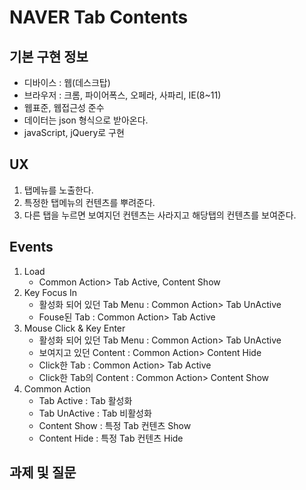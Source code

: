 # NAVER Tab Contents

## 기본 구현 정보

- 디바이스 : 웹(데스크탑)
- 브라우저 : 크롬, 파이어폭스, 오페라, 사파리, IE(8~11)
- 웹표준, 웹접근성 준수
- 데이터는 json 형식으로 받아온다.
- javaScript, jQuery로 구현

## UX

1. 탭메뉴를 노출한다.
2. 특정한 탭메뉴의 컨텐츠를 뿌려준다.
3. 다른 탭을 누르면 보여지던 컨텐츠는 사라지고 해당탭의 컨텐츠를 보여준다.

## Events

1. Load
	- Common Action> Tab Active, Content Show
2. Key Focus In
	- 활성화 되어 있던 Tab Menu : Common Action> Tab UnActive
	- Fouse된 Tab :  Common Action> Tab Active
3. Mouse Click & Key Enter 
	- 활성화 되어 있던 Tab Menu : Common Action> Tab UnActive
	- 보여지고 있던 Content : Common Action> Content Hide 
	- Click한 Tab :  Common Action> Tab Active
	- Click한 Tab의 Content :  Common Action> Content Show
4. Common Action
	- Tab Active : Tab 활성화
	- Tab UnActive : Tab 비활성화
	- Content Show : 특정 Tab 컨텐츠 Show
	- Content Hide : 특정 Tab 컨텐츠 Hide

## 과제 및 질문

